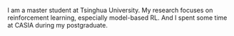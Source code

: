 I am a master student at Tsinghua University. My research focuses on reinforcement learning, especially model-based RL. And I spent some time at CASIA during my postgraduate.

<!-- ## Education -->

<!-- ## News -->

<!-- ## Publication -->
